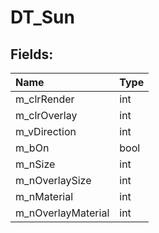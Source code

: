 # DT_Sun

## Fields:

| Name | Type |
| :--- | :--- |
| m_clrRender | int |
| m_clrOverlay | int |
| m_vDirection | int |
| m_bOn | bool |
| m_nSize | int |
| m_nOverlaySize | int |
| m_nMaterial | int |
| m_nOverlayMaterial | int |
